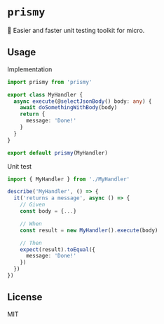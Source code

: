# `prismy`

:rocket: Easier and faster unit testing toolkit for micro.

## Usage

Implementation

```ts
import prismy from 'prismy'

export class MyHandler {
  async execute(@selectJsonBody() body: any) {
    await doSomethingWithBody(body)
    return {
      message: 'Done!'
    }
  }
}

export default prismy(MyHandler)
```

Unit test

```ts
import { MyHandler } from './MyHandler'

describe('MyHandler', () => {
  it('returns a message', async () => {
    // Given
    const body = {...}

    // When
    const result = new MyHandler().execute(body)

    // Then
    expect(result).toEqual({
      message: 'Done!'
    })
  })
})
```

## License

MIT
